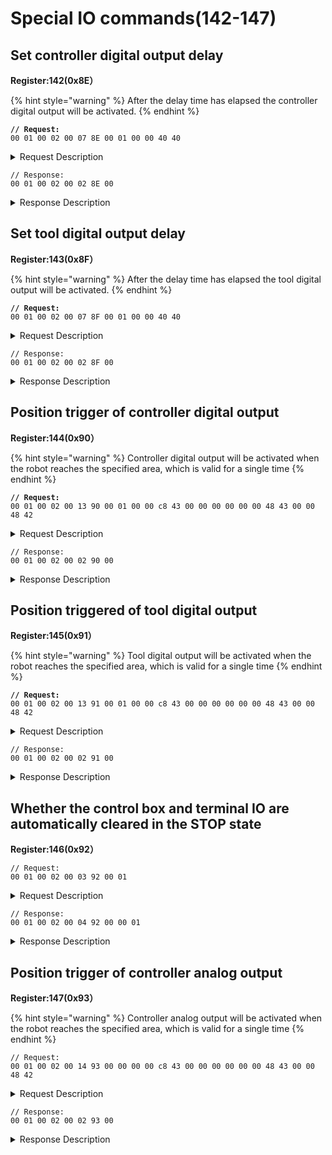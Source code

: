 # Special IO commands(142-147)

## Set controller digital output delay&#x20;

**Register:142(0x8E）**

{% hint style="warning" %}
After the delay time has elapsed the controller digital output will be activated.
{% endhint %}

<pre><code><strong>// Request:
</strong>00 01 00 02 00 07 8E 00 01 00 00 40 40
</code></pre>

<details>

<summary>Request Description</summary>

```
//00 01    U16, Transaction ID
//00 02    U16, Protocol Identifier
//00 07    U16, Length 
//8E       U8, Register
//00       U8, Controller digital output number 0~15, here is CO 0.
//01       U8, Digital output value, 0 or 1, here is 1.
//00 00 40 40     FP32, delay time, 3 seconds.
```

</details>

```
// Response:
00 01 00 02 00 02 8E 00 
```

<details>

<summary>Response Description</summary>

```
//00 01    U16, Transaction ID
//00 02    U16, Protocol Identifier
//00 02    U16, Length 
//8E       U8, Register
//00       U8, State
```

</details>

## Set tool digital output delay

**Register:143(0x8F）**

{% hint style="warning" %}
After the delay time has elapsed the tool digital output will be activated.
{% endhint %}

<pre><code><strong>// Request:
</strong>00 01 00 02 00 07 8F 00 01 00 00 40 40
</code></pre>

<details>

<summary>Request Description</summary>

```
//00 01    U16, Transaction ID
//00 02    U16, Protocol Identifier
//00 07    U16, Length 
//8F       U8, Register
//00       U8, Tool digital output number, 0~1, here is TO 0.
//01       U8, Digital output value, 0 or 1, here is 1.
//00 00 40 40    FP32, delay time, 3 seconds.
```

</details>

```
// Response:
00 01 00 02 00 02 8F 00
```

<details>

<summary>Response Description</summary>

```
//00 01    U16, Transaction ID
//00 02    U16, Protocol Identifier
//00 02    U16, Length 
//8F       U8, Register
//00       U8, State
```

</details>

## Position trigger of controller digital output

**Register:144(0x90）**

{% hint style="warning" %}
Controller digital output will be activated when the robot reaches the specified area, which is valid for a single time
{% endhint %}

<pre><code><strong>// Request:
</strong>00 01 00 02 00 13 90 00 01 00 00 c8 43 00 00 00 00 00 00 48 43 00 00 48 42 
</code></pre>

<details>

<summary>Request Description</summary>

{% code overflow="wrap" %}
```
//00 01    U16, Transaction ID
//00 02    U16, Protocol Identifier
//00 13    U16, Length 
//90       U8, Register
//00	   U8, Controller digital output number, 0~15, here is CO 0.
//01	   U8, Digital output value, 0(low) or 1(high) , here is 1.
//00 00 c8 43	FP32, x=400mm
//00 00 00 00	FP32, y=0mm
//00 00 48 43	FP32, z=200mm
//00 00 48 42	FP32, tolerance radius, here is 50 mm.
* When the robot reaches the area (400,0,200) with the tolerance of 50 mm, controller digital outpout 0 will be set to 1(high). 
*If the tolerance radius is not set, it will not work. 
```
{% endcode %}

</details>

```
// Response:
00 01 00 02 00 02 90 00
```

<details>

<summary>Response Description</summary>

```
//00 01    U16, Transaction ID
//00 02    U16, Protocol Identifier
//00 02    U16, Length 
//90       U8, Register
//00       U8, State
```

</details>

## Position triggered of tool digital output

**Register:145(0x91）**

{% hint style="warning" %}
Tool digital output will be activated when the robot reaches the specified area, which is valid for a single time
{% endhint %}

<pre><code><strong>// Request:
</strong>00 01 00 02 00 13 91 00 01 00 00 c8 43 00 00 00 00 00 00 48 43 00 00 48 42 
</code></pre>

<details>

<summary>Request Description</summary>

{% code overflow="wrap" %}
```
//00 01    U16, Transaction ID
//00 02    U16, Protocol Identifier
//00 13    U16, Length 
//91       U8, Register
//00	   U8, Tool digital output number, 0~1, here is TO 0.
//01       U8, Digital output value, 0(low) or 1(high) , here is 1.
//00 00 c8 43	FP32, x=400mm
//00 00 00 00	FP32, y=0mm
//00 00 48 43	FP32, z=200mm
//00 00 48 42	FP32, tolerance radius, here is 50 mm.
* When the robot reaches the area (400,0,200) with the tolerance of 50 mm, tool digital outpout 0 will be set to 1(high) . 
*If the tolerance radius is not set, it will not work. 
```
{% endcode %}

</details>

```
// Response:
00 01 00 02 00 02 91 00
```

<details>

<summary>Response Description</summary>

```
//00 01    U16, Transaction ID
//00 02    U16, Protocol Identifier
//00 02    U16, Length 
//91       U8, Register
//00       U8, State
```

</details>

## Whether the control box and terminal IO are automatically cleared in the STOP state

**Register:146(0x92）**

```
// Request:
00 01 00 02 00 03 92 00 01 
```

<details>

<summary>Request Description</summary>

```
//00 01    U16, Transaction ID
//00 02    U16, Protocol Identifier
//00 03    U16, Length 
//92       U8, Register
//00       U8, 
IO type
0 represents the control box IO
1 represents the end IO
//01       U8, 
Switch value
0 is off, the STOP status is not cleared
1 is on, and the STOP status is cleared
```

</details>

```
// Response:
00 01 00 02 00 04 92 00 00 01
```

<details>

<summary>Response Description</summary>

```
//00 01    U16, Transaction ID
//00 02    U16, Protocol Identifier
//00 04    U16, Length 
//92       U8, Register
//00       U8, State
//00 01    U16, Parameter1
```

</details>

## Position trigger of controller analog output

**Register:147(0x93）**

{% hint style="warning" %}
Controller analog output will be activated when the robot reaches the specified area, which is valid for a single time
{% endhint %}

```
// Request:
00 01 00 02 00 14 93 00 00 00 00 c8 43 00 00 00 00 00 00 48 43 00 00 48 42 
```

<details>

<summary>Request Description</summary>

{% code overflow="wrap" %}
```
//00 01    U16, Transaction ID
//00 02    U16, Protocol Identifier
//00 14    U16, Length 
//93       U8, Register
//00	   U8, Controller analog output number 0~1, here is 0.
//00 00	   U16, Analog output value, range 0~4095, corresponding to 0~10 V.

//00 00 c8 43	FP32, x=400mm
//00 00 00 00	FP32, y=0mm
//00 00 48 43	FP32, z=200mm
//00 00 48 42	FP32, tolerance radius, here is 50 mm.
* When the robot reaches the area (400,0,200) with the tolerance of 50 mm, controller analog outpout 0 will be set to 0 V. 
*If the tolerance radius is not set, it will not work. 
```
{% endcode %}

</details>

```
// Response:
00 01 00 02 00 02 93 00
```

<details>

<summary>Response Description</summary>

```
//00 01    U16, Transaction ID
//00 02    U16, Protocol Identifier
//00 02    U16, Length 
//93       U8, Register
//00       U8, State
```

</details>
